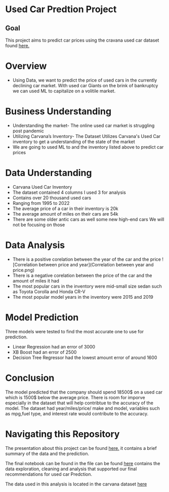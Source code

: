 # Used Car Predtion Project

## Goal

This project aims to predict car prices using the cravana used car dataset found [here.](https://www.kaggle.com/datasets/ravishah1/carvana-predict-car-prices) 


# Overview


* Using Data, we want to predict the price of used cars in the currently declining car market. With used car Giants on the brink of bankruptcy we can used ML to capitalize on a volitile market.


# Business Understanding


* Understanding the market- The online used car market is struggling post pandemic
* Utilizing Carvana’s Inventory- The Dataset Utilizes Carvana's Used Car inventory to get a understanding of the state of the market
* We are going to used ML to and the inventory listed above to predict car prices

# Data Understanding 


* Carvana Used Car Inventory
* The dataset contained 4 columns I used 3 for analysis 
* Contains over 20 thousand used cars
* Ranging from  1995 to 2022
* The average price of a car in their inventory is 20k
* The average amount of miles on their cars are 54k
* There are some older antic cars as well some new high-end cars We will not be focusing on those 


# Data Analysis
* There is a positive corelation between the year of the car and the price
![Correlation between price and year](Correlation between year and price.png)
* There is a negative corelation between the price of the car and the amount of miles it had
* The most popular cars in the inventory were mid-small size sedan such as Toyota Corolla and Honda CR-V
* The most popular model years in the inventory were 2015 and 2019 


# Model Prediction 


Three models were tested to find the most accurate one to use for prediction.
* Linear Regression had an error of 3000
* XB Boost had an error of 2500
* Decision Tree Regressor had the lowest amount error of around 1600


# Conclusion 

The model predicted that the company should spend 18500$ on a used car which is 1500$ below the average price. 
There is room for imporve especially in the dataset that will help contribtue to the accuracy of the model.
The dataset had year/miles/price/ make and model, variables such as mpg,fuel type, and interest rate would contribute to the accuracy.


# Navigating this Repository


The presentation about this project can be found [here.](https://github.com/meugene2022/AI-capstone/blob/main/AI_Capatone_Powerpoint.pdf) it contains a brief summary of the data and the prediction.

The final notebook can be found in the file can be found [here](https://github.com/meugene2022/AI-capstone/blob/main/Capstone%20Project%20Notebook.ipynb) contains the data exploration, cleaning and analysis that supported our final recommendations for used car Predction.

The data used in this analysis is located in the carvana dataset [here](https://github.com/meugene2022/AI-capstone/blob/main/carvana.csv)

